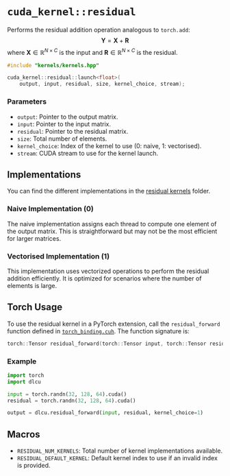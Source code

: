 # `cuda_kernel::residual`

Performs the residual addition operation analogous to `torch.add`:
$$\mathbf{Y} = \mathbf{X} + \mathbf{R}$$
where $\mathbf{X} \in \mathbb{R}^{N \times C}$ is the input and $\mathbf{R} \in \mathbb{R}^{N \times C}$ is the residual.

```cpp
#include "kernels/kernels.hpp"

cuda_kernel::residual::launch<float>(
    output, input, residual, size, kernel_choice, stream);
```

### Parameters

- `output`: Pointer to the output matrix.
- `input`: Pointer to the input matrix.
- `residual`: Pointer to the residual matrix.
- `size`: Total number of elements.
- `kernel_choice`: Index of the kernel to use (0: naive, 1: vectorised).
- `stream`: CUDA stream to use for the kernel launch.

## Implementations

You can find the different implementations in the [residual kernels](../../csrc/kernels/residual) folder.

### Naive Implementation (0)

The naive implementation assigns each thread to compute one element of the output matrix. This is straightforward but may not be the most efficient for larger matrices.

### Vectorised Implementation (1)

This implementation uses vectorized operations to perform the residual addition efficiently. It is optimized for scenarios where the number of elements is large.

## Torch Usage

To use the residual kernel in a PyTorch extension, call the `residual_forward` function defined in [`torch_binding.cuh`](../../csrc/kernels/residual/torch_binding.cuh). The function signature is:

```cpp
torch::Tensor residual_forward(torch::Tensor input, torch::Tensor residual, int kernel_choice = RESIDUAL_DEFAULT_KERNEL);
```

### Example

```python
import torch
import dlcu

input = torch.randn(32, 128, 64).cuda()
residual = torch.randn(32, 128, 64).cuda()

output = dlcu.residual_forward(input, residual, kernel_choice=1)
```

## Macros

- `RESIDUAL_NUM_KERNELS`: Total number of kernel implementations available.
- `RESIDUAL_DEFAULT_KERNEL`: Default kernel index to use if an invalid index is provided.
